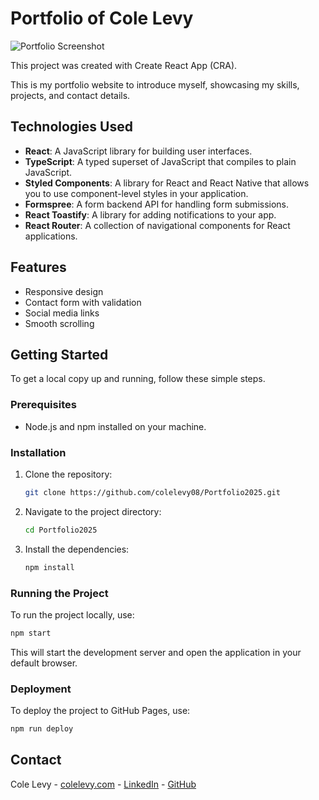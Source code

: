 # Portfolio of Cole Levy

![Portfolio Screenshot](https://private-user-images.githubusercontent.com/25750270/417798831-0a65c877-1bc5-4ccc-abf7-b71b6aa8e5e9.jpeg?jwt=eyJhbGciOiJIUzI1NiIsInR5cCI6IkpXVCJ9.eyJpc3MiOiJnaXRodWIuY29tIiwiYXVkIjoicmF3LmdpdGh1YnVzZXJjb250ZW50LmNvbSIsImtleSI6ImtleTUiLCJleHAiOjE3NDA2OTM4MTksIm5iZiI6MTc0MDY5MzUxOSwicGF0aCI6Ii8yNTc1MDI3MC80MTc3OTg4MzEtMGE2NWM4NzctMWJjNS00Y2NjLWFiZjctYjcxYjZhYThlNWU5LmpwZWc_WC1BbXotQWxnb3JpdGhtPUFXUzQtSE1BQy1TSEEyNTYmWC1BbXotQ3JlZGVudGlhbD1BS0lBVkNPRFlMU0E1M1BRSzRaQSUyRjIwMjUwMjI3JTJGdXMtZWFzdC0xJTJGczMlMkZhd3M0X3JlcXVlc3QmWC1BbXotRGF0ZT0yMDI1MDIyN1QyMTU4MzlaJlgtQW16LUV4cGlyZXM9MzAwJlgtQW16LVNpZ25hdHVyZT1iMDllNzU0NTBiMTliOGI1ZTkxZWY0ZDdjNWQzNjRjNDY1N2Y2YmE0MjFjNGRiMTE5YjE0MTFhMWUzODVhNDlhJlgtQW16LVNpZ25lZEhlYWRlcnM9aG9zdCJ9._DIz5NrlsoFgMkjn-Go1gwYze_xgbaLMlqhEbcomFWM)

This project was created with Create React App (CRA).

This is my portfolio website to introduce myself, showcasing my skills, projects, and contact details.

## Technologies Used
- **React**: A JavaScript library for building user interfaces.
- **TypeScript**: A typed superset of JavaScript that compiles to plain JavaScript.
- **Styled Components**: A library for React and React Native that allows you to use component-level styles in your application.
- **Formspree**: A form backend API for handling form submissions.
- **React Toastify**: A library for adding notifications to your app.
- **React Router**: A collection of navigational components for React applications.

## Features
- Responsive design
- Contact form with validation
- Social media links
- Smooth scrolling

## Getting Started
To get a local copy up and running, follow these simple steps.

### Prerequisites
- Node.js and npm installed on your machine.

### Installation
1. Clone the repository:
   ```bash
   git clone https://github.com/colelevy08/Portfolio2025.git
   ```
2. Navigate to the project directory:
   ```bash
   cd Portfolio2025
   ```
3. Install the dependencies:
   ```bash
   npm install
   ```

### Running the Project
To run the project locally, use:
```bash
npm start
```
This will start the development server and open the application in your default browser.

### Deployment
To deploy the project to GitHub Pages, use:
```bash
npm run deploy
```

## Contact
Cole Levy - [colelevy.com](https://colelevy.com) - [LinkedIn](https://www.linkedin.com/in/colelevy) - [GitHub](https://github.com/colelevy08)

